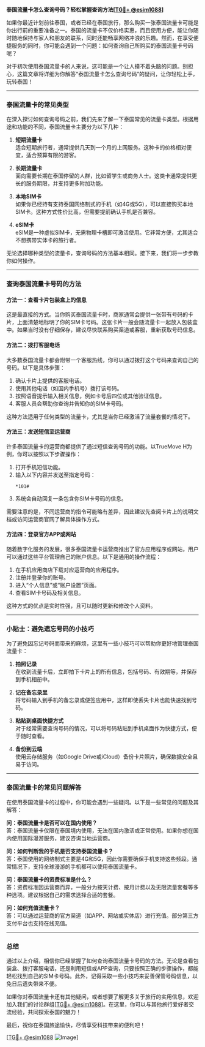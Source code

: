 **泰国流量卡怎么查询号码？轻松掌握查询方法[[TG💪+ @esim1088](https://t.me/s/esim1088)]**

如果你最近计划前往泰国，或者已经在泰国旅行，那么购买一张泰国流量卡可能是你出行前的重要准备之一。泰国的流量卡不仅价格实惠，而且使用方便，能让你随时随地保持与家人和朋友的联系，同时还能畅享网络冲浪的乐趣。然而，在享受便捷服务的同时，你可能会遇到一个问题：如何查询自己所购买的泰国流量卡号码呢？

对于初次使用泰国流量卡的人来说，这可能是一个让人摸不着头脑的问题。别担心，这篇文章将详细为你解答“泰国流量卡怎么查询号码”的疑问，让你轻松上手，玩转泰国！

---

### 泰国流量卡的常见类型

在深入探讨如何查询号码之前，我们先来了解一下泰国常见的流量卡类型。根据用途和功能的不同，泰国流量卡主要分为以下几种：

1. **短期流量卡**  
   适合短期旅行者，通常提供几天到一个月的上网服务。这种卡的价格相对便宜，适合预算有限的游客。

2. **长期流量卡**  
   面向需要长期在泰国停留的人群，比如留学生或商务人士。这类卡通常提供更长的服务期限，并支持更多附加功能。

3. **本地SIM卡**  
   如果你已经持有支持泰国网络制式的手机（如4G或5G），可以直接购买本地SIM卡。这种方式性价比高，但需要提前确认手机是否兼容。

4. **eSIM卡**  
   eSIM是一种虚拟SIM卡，无需物理卡槽即可激活使用。它非常方便，尤其适合不想携带实体卡的旅行者。

无论选择哪种类型的流量卡，查询号码的方法基本相同。接下来，我们将一步步教你如何操作。

---

### 查询泰国流量卡号码的方法

#### 方法一：查看卡片包装盒上的信息

这是最直接的方式。当你购买泰国流量卡时，商家通常会提供一张带有号码的卡片，上面清楚地标明了你的SIM卡号码。这张卡片一般会随流量卡一起放入包装盒中。如果当时没有仔细保存，建议尽快联系购买渠道或客服，重新获取号码信息。

#### 方法二：拨打客服电话

大多数泰国流量卡都会附带一个客服热线，你可以通过拨打这个号码来查询自己的号码。以下是具体步骤：

1. 确认卡片上提供的客服电话。
2. 使用其他电话（如国内手机号）拨打该号码。
3. 按照语音提示输入相关信息，例如卡号后四位或其他验证信息。
4. 客服人员会帮助你查询并告知你的SIM卡号码。

这种方法适用于任何类型的流量卡，尤其是当你已经激活了流量套餐的情况下。

#### 方法三：发送短信至运营商

许多泰国流量卡的运营商都提供了通过短信查询号码的功能。以TrueMove H为例，你可以按照以下步骤操作：

1. 打开手机短信功能。
2. 输入以下内容并发送至指定号码：
   ```
   *101#
   ```
3. 系统会自动回复一条包含你SIM卡号码的信息。

需要注意的是，不同运营商的指令可能略有差异，因此建议先查阅卡片上的说明文档或访问运营商官网了解具体操作方式。

#### 方法四：登录官方APP或网站

随着数字化服务的发展，很多泰国流量卡运营商推出了官方应用程序或网站，用户可以通过这些平台管理自己的账户信息。以下是通用的操作流程：

1. 在手机应用商店下载对应运营商的应用程序。
2. 注册并登录你的账号。
3. 进入“个人信息”或“账户设置”页面。
4. 查看SIM卡号码及相关信息。

这种方式的优点是实时性强，且可以随时更新和修改个人资料。

---

### 小贴士：避免遗忘号码的小技巧

为了避免因忘记号码而带来的麻烦，这里有一些小技巧可以帮助你更好地管理泰国流量卡：

1. **拍照记录**  
   在收到流量卡后，立即拍下卡片上的所有信息，包括号码、有效期等，并保存到手机相册中。

2. **记在备忘录里**  
   将号码输入到手机的备忘录或便签应用中，这样即使丢失卡片也能快速找到号码。

3. **粘贴到桌面快捷方式**  
   对于经常需要查询号码的情况，可以将号码粘贴到手机桌面作为快捷方式，便于随时查看。

4. **备份到云端**  
   使用云存储服务（如Google Drive或iCloud）备份卡片照片，确保数据安全且易于访问。

---

### 泰国流量卡的常见问题解答

在使用泰国流量卡的过程中，你可能会遇到一些疑问。以下是一些常见的问题及其解答：

**问：泰国流量卡是否可以在国内使用？**  
答：泰国流量卡仅限在泰国境内使用，无法在国内激活或正常使用。如果你想在国内使用国际漫游服务，建议咨询当地运营商。

**问：如何判断我的手机是否支持泰国流量卡？**  
答：泰国使用的网络制式主要是4G和5G，因此你需要确保手机支持这些频段。通常情况下，支持全球漫游的手机都可以使用泰国流量卡。

**问：泰国流量卡的资费标准是什么？**  
答：资费标准因运营商而异，一般分为按天计费、按月计费以及无限流量套餐等多种选项。建议根据自己的需求选择合适的套餐。

**问：如何充值流量卡？**  
答：可以通过运营商的官方渠道（如APP、网站或实体店）进行充值。部分第三方支付平台也支持在线充值。

---

### 总结

通过以上介绍，相信你已经掌握了如何查询泰国流量卡号码的方法。无论是查看包装盒、拨打客服电话，还是利用短信或APP查询，只要按照正确的步骤操作，都能轻松找到自己的SIM卡号码。此外，记得采取一些小技巧来妥善保管号码信息，以免日后遗失带来不便。

如果你对泰国流量卡还有其他疑问，或者想要了解更多关于旅行的实用信息，欢迎加入我们的讨论群组[[TG💪+ @esim1088](https://t.me/s/esim1088)]。在这里，你可以与其他旅行爱好者交流经验，共同探索泰国的魅力！

最后，祝你在泰国旅途愉快，尽情享受科技带来的便利吧！  

[[TG💪+ @esim1088](https://t.me/s/esim1088) ![Image](https://i.postimg.cc/4NQfJmqS/Snipaste-2025-05-13-00-14-12.png)]